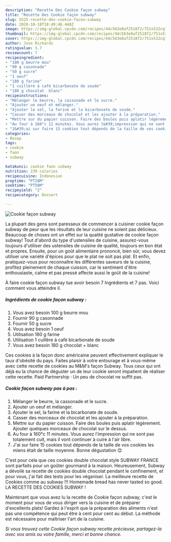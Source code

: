 ```yaml
---
description: "Recette Des Cookie façon subway"
title: "Recette Des Cookie façon subway"
slug: 5525-recette-des-cookie-facon-subway
date: 2020-10-18T18:49:46.448Z
image: https://img-global.cpcdn.com/recipes/44c563e8af2518f2/751x532cq70/cookie-facon-subway-photo-principale-de-la-recette.jpg
thumbnail: https://img-global.cpcdn.com/recipes/44c563e8af2518f2/751x532cq70/cookie-facon-subway-photo-principale-de-la-recette.jpg
cover: https://img-global.cpcdn.com/recipes/44c563e8af2518f2/751x532cq70/cookie-facon-subway-photo-principale-de-la-recette.jpg
author: Jose Richards
ratingvalue: 3.7
reviewcount: 7
recipeingredient:
- "100 g beurre mou"
- "90 g casonnade"
- "50 g sucre"
- "1 oeuf"
- "180 g farine"
- "1 cuillère à café bicarbonate de soude"
- "180 g chocolat  blanc"
recipeinstructions:
- "Mélanger le beurre, la cassonade et le sucre."
- "Ajouter un oeuf et mélanger."
- "Ajouter le sel, la farine et la bicarbonate de soude."
- "Casser des morceaux de chocolat et les ajouter à la préparation."
- "Mettre sur du papier cuisson. Faire des boules puis aplatir légèrement. Ajouter quelques morceaux de chocolat sur le dessus."
- "Au four à 160°c 11 minutes. Vous aurez l&#39;impression qui ne sont pas totalement cuit, mais il vont continuer à cuire à l&#39;air libre."
- "J&#39;ai sur faire 15 cookies tout dépends de la taille de vos cookies les miens était de taille moyenne. Bonne dégustation 😊"
categories:
- Resep
tags:
- cookie
- faon
- subway

katakunci: cookie faon subway 
nutrition: 239 calories
recipecuisine: Indonesian
preptime: "PT28M"
cooktime: "PT50M"
recipeyield: "2"
recipecategory: Dessert

---
```



![Cookie façon subway](https://img-global.cpcdn.com/recipes/44c563e8af2518f2/751x532cq70/cookie-facon-subway-photo-principale-de-la-recette.jpg)

La plupart des gens sont paresseux de commencer à cuisiner cookie façon subway de peur que les résultats de leur cuisine ne soient pas délicieux. Beaucoup de choses ont un effet sur la qualité gustative de cookie façon subway! Tout d'abord du type d'ustensiles de cuisine, assurez-vous toujours d'utiliser des ustensiles de cuisine de qualité, toujours en bon état et propres. Ensuite, pour un goût alimentaire prononcé, bien sûr, vous devez utiliser une variété d'épices pour que le plat ne soit pas plat. Et enfin, pratiquez-vous pour reconnaître les différentes saveurs de la cuisine, profitez pleinement de chaque cuisson, car le sentiment d'être enthousiaste, calme et pas pressé affecte aussi le goût de la cuisine!

<!--inarticleads1-->

À faire cookie façon subway tue avoir besoin 7 Ingrédients et 7 pas. Voici comment vous atteindre il.

##### Ingrédients de cookie façon subway :

1. Vous avez besoin 100 g beurre mou
1. Fournir 90 g casonnade
1. Fournir 50 g sucre
1. Vous avez besoin 1 oeuf
1. Utilisation 180 g farine
1. Utilisation 1 cuillère à café bicarbonate de soude
1. Vous avez besoin 180 g chocolat + blanc


Ces cookies à la façon donc américaine peuvent effectivement expliquer le taux d&#39;obésité du pays. Faites plaisir à votre entourage et à vous-même avec cette recette de cookies au M&amp;M&#39;s façon Subway. Tous ceux qui ont déjà eu la chance de déguster un de leur cookie seront impatient de réaliser cette recette. Paid Partnership · Un peu de chocolat ne suffit pas. 

<!--inarticleads2-->

##### Cookie façon subway pas à pas :

1. Mélanger le beurre, la cassonade et le sucre.
1. Ajouter un oeuf et mélanger.
1. Ajouter le sel, la farine et la bicarbonate de soude.
1. Casser des morceaux de chocolat et les ajouter à la préparation.
1. Mettre sur du papier cuisson. Faire des boules puis aplatir légèrement. Ajouter quelques morceaux de chocolat sur le dessus.
1. Au four à 160°c 11 minutes. Vous aurez l&#39;impression qui ne sont pas totalement cuit, mais il vont continuer à cuire à l&#39;air libre.
1. J&#39;ai sur faire 15 cookies tout dépends de la taille de vos cookies les miens était de taille moyenne. Bonne dégustation 😊


C&#39;est pour cela que ces cookies double chocolat style SUBWAY FRANCE sont parfaits pour un goûter gourmand à la maison. Heureusement, Subway a dévoilé sa recette de cookies double chocolat pendant le confinement, et pour vous, j&#39;ai fait des tests pour les véganiser. La meilleure recette de Cookies comme au subway !!! Homemade bread has never tasted so good. LA RECETTE DES COOKIES SUBWAY ! 

<!--inarticleads1-->

<p>
Maintenant que vous avez lu la recette de Cookie façon subway, c'est le moment pour vous de vous diriger vers la cuisine et de préparer d'excellents plats! Gardez à l'esprit que la préparation des aliments n'est pas une compétence qui peut être à cent pour cent au début. La méthode est nécessaire pour maîtriser l'art de la cuisine.
</p>

<p>
<i>Si vous trouvez cette Cookie façon subway recette précieuse, partagez-la avec vos amis ou votre famille, merci et bonne chance.</i>
</p>
